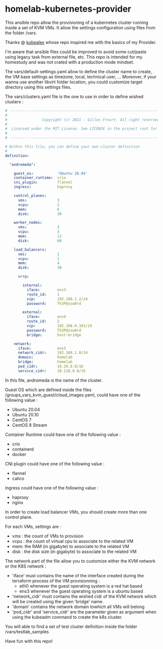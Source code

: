 # homelab-kubernetes-provider

This ansible repo allow the provisioning of a kubernetes cluster running inside a set of KVM VMs.
It allow the settings configuration using files from the folder /vars.

Thanks @ [kubealex](https://github.com/kubealex/libvirt-k8s-provisioner) whose repo inspired me with the basics of my Provider.

I'm aware that ansible files could be improved to avoid some cut/paste using legacy task from external file, etc.
This repo is intended for my homestudy and was not crated with a production mode mindset.

The vars/default-settings.yaml allow to define the cluster name to create, the VM base settings as timezone, local, technical user, ...
Moreover, if your wanna use another libvirt folder location, you could customize target directory using this settings files.

The vars/clusters.yaml file is the one to use in order to define wished clusters :

``` yaml
# ------------------------------------------------------------------------------------------ #
#                                                                                            #
#                Copyright (c) 2021 - Gilles Freart. All right reserved                      #
#                                                                                            #
#  Licensed under the MIT License. See LICENSE in the project root for license information.  #
#                                                                                            #
# ------------------------------------------------------------------------------------------ #

# Within this file, you can define your own cluster definition
#
definition:

  "andromeda":

    guest_os:           'Ubuntu 20.04'
    container_runtime:  crio
    cni_plugin:         flannel
    ingress:            haproxy

    control_planes:
      vms:              3
      vcpu:             2
      mem:              6
      disk:             30

    worker_nodes:
      vms:              3
      vcpu:             3
      mem:              12
      disk:             60

    load_balancers:
      vms:              1
      vcpu:             2
      mem:              4
      disk:             30

      vrrp:

        internal:
          iface:        ens3
          route_id:     1
          vip:          192.168.1.2/24
          password:     Th3P@ssw0rd

        external:
          iface:        ens4
          route_id:     2
          vip:          192.168.0.103/24
          password:     Th3P@ssw0rd
          bridge:       host-bridge

    network:
      iface:            ens3
      network_cidr:     192.168.1.0/24
      domain:           homelab
      bridge:           homelab
      pod_cidr:         10.20.0.0/16
      service_cidr:     10.110.0.0/16

```

In this file, andromeda is the name of the cluster.

Guest OS which are defined inside the files /groups_vars_kvm_guest/cloud_images.yaml, could have one of the following value :
* Ubuntu 20.04
* Ubuntu 20.10
* CentOS 7
* CentOS 8 Stream

Container Runtime could have one of the following value :
* crio
* containerd
* docker

CNI plugin could have one of the following value :
* flannel
* calico

Ingress could have one of the following value :
* haproxy
* nginx

In order to create load balancer VMs, you should create more than one control plane. 

For each VMs, settings are :
* vms : the count of VMs to provision
* vcpu : the count of virtual cpu to associate to the related VM
* mem: the RAM (in gigabyte) to associate to the related VM
* disk : the disk size (in gigabyte) to associate to the related VM

The network part of the file allow you to customize either the KVM network or the K8S network :
* 'iface' must contains the name of the interface created during the terraform process of the VM provisionning :
  * eth0 whenever the guest operating system is a red hat based
  * ens3 whenever the guest operating system is a ubuntu based
* 'network_cidr' must contains the wished cidr of the KVM network which will be created using the given 'bridge' name.
* 'domain' contains the network domain towhich all VMs will belong
* 'pod_cidr' and 'service_cidr' are the parameter given as argument when using the kubeadm command to create the k8s cluster.

You will able to find a set of test cluster definition inside the folder /vars/testlab_samples

Have fun with this repo!
